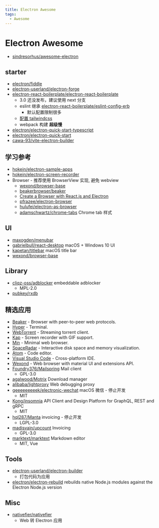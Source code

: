 ```yaml
---
title: Electron Awesome
tags:
  - Awesome
---
```


# Electron Awesome

- [sindresorhus/awesome-electron](https://github.com/sindresorhus/awesome-electron)

## starter

- [electron/fiddle](https://github.com/electron/fiddle)
- [electron-userland/electron-forge](https://github.com/electron-userland/electron-forge)
- [electron-react-boilerplate/electron-react-boilerplate](https://github.com/electron-react-boilerplate/electron-react-boilerplate)
  - 3.0 还没发布，建议使用 next 分支
  - eslint 继承 [electron-react-boilerplate/eslint-config-erb](https://github.com/electron-react-boilerplate/eslint-config-erb)
    - 默认配置限制很多
  - [配置 tailwindcss](https://github.com/electron-react-boilerplate/electron-react-boilerplate/issues/2915#issuecomment-872494555)
  - webpack 构建 **超级慢**
- [electron/electron-quick-start-typescript](https://github.com/electron/electron-quick-start-typescript)
- [electron/electron-quick-start](https://github.com/electron/electron-quick-start)
- [cawa-93/vite-electron-builder](https://github.com/cawa-93/vite-electron-builder)

## 学习参考

- [hokein/electron-sample-apps](https://github.com/hokein/electron-sample-apps)
- [hokein/electron-screen-recorder](https://github.com/hokein/electron-screen-recorder)
- Browser - 推荐使用 BrowserView 实现, 避免 webview
  - [wexond/browser-base](https://github.com/wexond/browser-base)
  - [beakerbrowser/beaker](https://github.com/beakerbrowser/beaker)
  - [Create a Browser with React.js and Electron](https://javascript.plainenglish.io/d75f30b6bcec)
  - [pfrazee/electron-browser](https://github.com/pfrazee/electron-browser)
  - [hulufei/electron-as-browser](https://github.com/hulufei/electron-as-browser)
  - [adamschwartz/chrome-tabs](https://github.com/adamschwartz/chrome-tabs)
    Chrome tab 样式

## UI

- [maxogden/menubar](https://github.com/maxogden/menubar)
- [gabrielbull/react-desktop](https://github.com/gabrielbull/react-desktop)
  macOS + Windows 10 UI
- [kapetan/titlebar](https://github.com/kapetan/titlebar)
  macOS title bar
- [wexond/browser-base](https://github.com/wexond/browser-base)

## Library

- [cliqz-oss/adblocker](https://github.com/cliqz-oss/adblocker)
  embeddable adblocker
  - MPL-2.0
- [pubkey/rxdb](https://github.com/pubkey/rxdb)

## 精选应用

- [Beaker](https://github.com/beakerbrowser/beaker) - Browser with peer-to-peer web protocols.
- [Hyper](https://github.com/zeit/hyper) - Terminal.
- [WebTorrent](https://github.com/feross/webtorrent-app) - Streaming torrent client.
- [Kap](https://github.com/wulkano/kap) - Screen recorder with GIF support.
- [Min](https://github.com/minbrowser/min) - Minimal web browser.
- [SpaceRadar](https://github.com/zz85/space-radar) - Interactive disk space and memory visualization.
- [Atom](https://github.com/atom/atom) - Code editor.
- [Visual Studio Code](https://github.com/Microsoft/vscode) - Cross-platform IDE.
- [Wexond](https://github.com/sential/wexond) - Web browser with material UI and extensions API.
- [Foundry376/Mailspring](https://github.com/Foundry376/Mailspring)
  Mail client
  - GPL-3.0
- [agalwood/Motrix](https://github.com/agalwood/Motrix)
  Download manager
- [alibaba/lightproxy](https://github.com/alibaba/lightproxy)
  Web debugging proxy
- [geeeeeeeeek/electronic-wechat](https://github.com/geeeeeeeeek/electronic-wechat)
  macOS 微信 - 停止开发
  - MIT
- [Kong/insomnia](https://github.com/Kong/insomnia)
  API Client and Design Platform for GraphQL, REST and gRPC
  - MIT
- [hql287/Manta](https://github.com/hql287/Manta)
  invoicing - 停止开发
  - LGPL-3.0
- [madisvain/upcount](https://github.com/madisvain/upcount)
  Invoicing
  - GPL-3.0
- [marktext/marktext](https://github.com/marktext/marktext)
  Markdown editor
  - MIT, Vue

## Tools

- [electron-userland/electron-builder](https://github.com/electron-userland/electron-builder)
  - 打包代码为应用
- [electron/electron-rebuild](https://github.com/electron/electron-rebuild)
  rebuilds native Node.js modules against the Electron Node.js version

## Misc

- [nativefier/nativefier](https://github.com/nativefier/nativefier)
  - Web 转 Electron 应用
